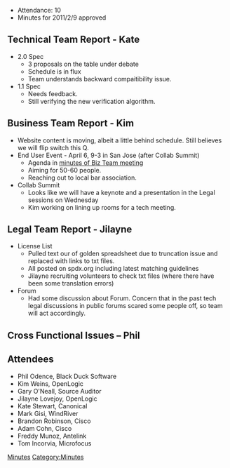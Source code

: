   - Attendance: 10
  - Minutes for 2011/2/9 approved

## Technical Team Report - Kate

  - 2.0 Spec
      - 3 proposals on the table under debate
      - Schedule is in flux
      - Team understands backward compaitibility issue.
  - 1.1 Spec
      - Needs feedback.
      - Still verifying the new verification algorithm.

## Business Team Report - Kim

  - Website content is moving, albeit a little behind schedule. Still
    believes we will flip switch this Q.
  - End User Event - April 6, 9-3 in San Jose (after Collab Summit)
      - Agenda in [minutes of Biz Team
        meeting](Business_Team/Minutes/2012-02-16 "wikilink")
      - Aiming for 50-60 people.
      - Reaching out to local bar association.
  - Collab Summit
      - Looks like we will have a keynote and a presentation in the
        Legal sessions on Wednesday
      - Kim working on lining up rooms for a tech meeting.

## Legal Team Report - Jilayne

  - License List
      - Pulled text our of golden spreadsheet due to truncation issue
        and replaced with links to txt files.
      - All posted on spdx.org including latest matching guidelines
      - Jilayne recruiting volunteers to check txt files (where there
        have been some translation errors)
  - Forum
      - Had some discussion about Forum. Concern that in the past tech
        legal discussions in public forums scared some people off, so
        team will act accordingly.

## Cross Functional Issues – Phil

## Attendees

  - Phil Odence, Black Duck Software
  - Kim Weins, OpenLogic
  - Gary O'Neall, Source Auditor
  - Jilayne Lovejoy, OpenLogic
  - Kate Stewart, Canonical
  - Mark Gisi, WindRiver
  - Brandon Robinson, Cisco
  - Adam Cohn, Cisco
  - Freddy Munoz, Antelink
  - Tom Incorvia, Microfocus

[Minutes](Category:General "wikilink")
[Category:Minutes](Category:Minutes "wikilink")
